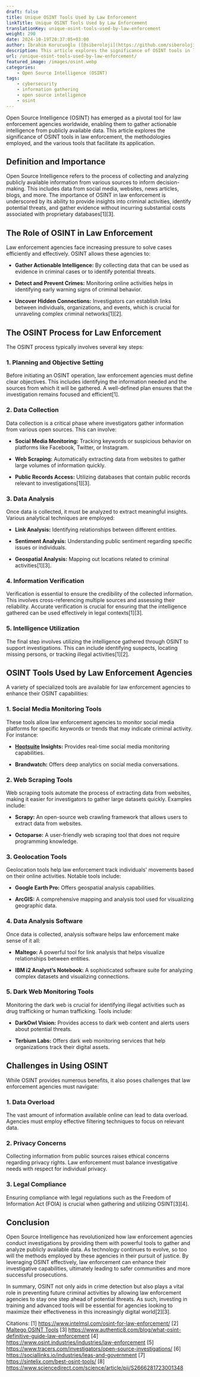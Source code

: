 ```yaml
---
draft: false
title: Unique OSINT Tools Used by Law Enforcement
linkTitle: Unique OSINT Tools Used by Law Enforcement
translationKey: unique-osint-tools-used-by-law-enforcement
weight: 290
date: 2024-10-19T20:37:05+03:00
author: İbrahim Korucuoğlu ([@siberoloji](https://github.com/siberoloji))
description: This article explores the significance of OSINT tools in law enforcement, the methodologies employed, and the various tools that facilitate its application.
url: /unique-osint-tools-used-by-law-enforcement/
featured_image: /images/osint.webp
categories:
    - Open Source Intelligence (OSINT)
tags:
    - cybersecurity
    - information gathering
    - open source intelligence
    - osint
---
```



Open Source Intelligence (OSINT) has emerged as a pivotal tool for law enforcement agencies worldwide, enabling them to gather actionable intelligence from publicly available data. This article explores the significance of OSINT tools in law enforcement, the methodologies employed, and the various tools that facilitate its application.

## Definition and Importance

Open Source Intelligence refers to the process of collecting and analyzing publicly available information from various sources to inform decision-making. This includes data from social media, websites, news articles, blogs, and more. The importance of OSINT in law enforcement is underscored by its ability to provide insights into criminal activities, identify potential threats, and gather evidence without incurring substantial costs associated with proprietary databases[1][3].

## The Role of OSINT in Law Enforcement

Law enforcement agencies face increasing pressure to solve cases efficiently and effectively. OSINT allows these agencies to:

* **Gather Actionable Intelligence:** By collecting data that can be used as evidence in criminal cases or to identify potential threats.

* **Detect and Prevent Crimes:** Monitoring online activities helps in identifying early warning signs of criminal behavior.

* **Uncover Hidden Connections:** Investigators can establish links between individuals, organizations, and events, which is crucial for unraveling complex criminal networks[1][2].

## The OSINT Process for Law Enforcement

The OSINT process typically involves several key steps:

### 1. Planning and Objective Setting

Before initiating an OSINT operation, law enforcement agencies must define clear objectives. This includes identifying the information needed and the sources from which it will be gathered. A well-defined plan ensures that the investigation remains focused and efficient[1].

### 2. Data Collection

Data collection is a critical phase where investigators gather information from various open sources. This can involve:

* **Social Media Monitoring:** Tracking keywords or suspicious behavior on platforms like Facebook, Twitter, or Instagram.

* **Web Scraping:** Automatically extracting data from websites to gather large volumes of information quickly.

* **Public Records Access:** Utilizing databases that contain public records relevant to investigations[1][3].

### 3. Data Analysis

Once data is collected, it must be analyzed to extract meaningful insights. Various analytical techniques are employed:

* **Link Analysis:** Identifying relationships between different entities.

* **Sentiment Analysis:** Understanding public sentiment regarding specific issues or individuals.

* **Geospatial Analysis:** Mapping out locations related to criminal activities[1][3].

### 4. Information Verification

Verification is essential to ensure the credibility of the collected information. This involves cross-referencing multiple sources and assessing their reliability. Accurate verification is crucial for ensuring that the intelligence gathered can be used effectively in legal contexts[1][3].

### 5. Intelligence Utilization

The final step involves utilizing the intelligence gathered through OSINT to support investigations. This can include identifying suspects, locating missing persons, or tracking illegal activities[1][2].

## OSINT Tools Used by Law Enforcement Agencies

A variety of specialized tools are available for law enforcement agencies to enhance their OSINT capabilities:

### 1. Social Media Monitoring Tools

These tools allow law enforcement agencies to monitor social media platforms for specific keywords or trends that may indicate criminal activity. For instance:

* **[Hootsuite](https://www.hootsuite.com) Insights:** Provides real-time social media monitoring capabilities.

* **Brandwatch:** Offers deep analytics on social media conversations.

### 2. Web Scraping Tools

Web scraping tools automate the process of extracting data from websites, making it easier for investigators to gather large datasets quickly. Examples include:

* **Scrapy:** An open-source web crawling framework that allows users to extract data from websites.

* **Octoparse:** A user-friendly web scraping tool that does not require programming knowledge.

### 3. Geolocation Tools

Geolocation tools help law enforcement track individuals' movements based on their online activities. Notable tools include:

* **Google Earth Pro:** Offers geospatial analysis capabilities.

* **ArcGIS:** A comprehensive mapping and analysis tool used for visualizing geographic data.

### 4. Data Analysis Software

Once data is collected, analysis software helps law enforcement make sense of it all:

* **Maltego:** A powerful tool for link analysis that helps visualize relationships between entities.

* **IBM i2 Analyst’s Notebook:** A sophisticated software suite for analyzing complex datasets and visualizing connections.

### 5. Dark Web Monitoring Tools

Monitoring the dark web is crucial for identifying illegal activities such as drug trafficking or human trafficking. Tools include:

* **DarkOwl Vision:** Provides access to dark web content and alerts users about potential threats.

* **Terbium Labs:** Offers dark web monitoring services that help organizations track their digital assets.

## Challenges in Using OSINT

While OSINT provides numerous benefits, it also poses challenges that law enforcement agencies must navigate:

### 1. Data Overload

The vast amount of information available online can lead to data overload. Agencies must employ effective filtering techniques to focus on relevant data.

### 2. Privacy Concerns

Collecting information from public sources raises ethical concerns regarding privacy rights. Law enforcement must balance investigative needs with respect for individual privacy.

### 3. Legal Compliance

Ensuring compliance with legal regulations such as the Freedom of Information Act (FOIA) is crucial when gathering and utilizing OSINT[3][4].

## Conclusion

Open Source Intelligence has revolutionized how law enforcement agencies conduct investigations by providing them with powerful tools to gather and analyze publicly available data. As technology continues to evolve, so too will the methods employed by these agencies in their pursuit of justice. By leveraging OSINT effectively, law enforcement can enhance their investigative capabilities, ultimately leading to safer communities and more successful prosecutions.

In summary, OSINT not only aids in crime detection but also plays a vital role in preventing future criminal activities by allowing law enforcement agencies to stay one step ahead of potential threats. As such, investing in training and advanced tools will be essential for agencies looking to maximize their effectiveness in this increasingly digital world[2][3].

Citations:
[1] <https://www.intelmsl.com/osint-for-law-enforcement/>
[2] [Maltego OSINT Tools](https://www.maltego.com/blog/why-law-enforcement-needs-osint-tools/)
[3] <https://www.authentic8.com/blog/what-osint-definitive-guide-law-enforcement>
[4] <https://www.osint.industries/industries/law-enforcement>
[5] <https://www.tracers.com/investigators/open-source-investigations/>
[6] <https://sociallinks.io/industries/leas-and-government>
[7] <https://sintelix.com/best-osint-tools/>
[8] <https://www.sciencedirect.com/science/article/pii/S2666281723001348>
